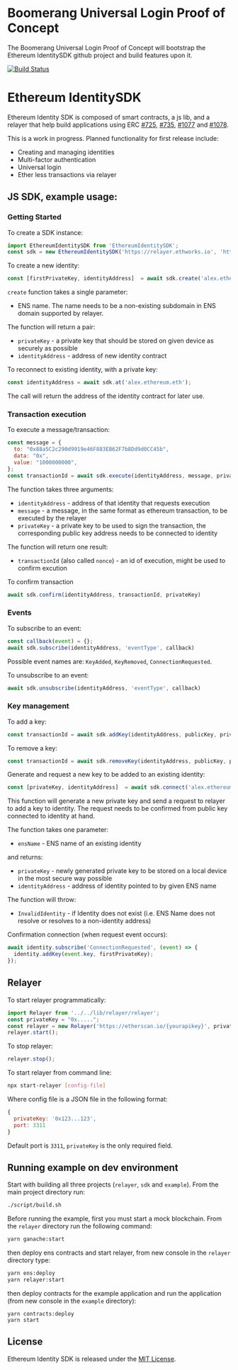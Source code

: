 # Boomerang Universal Login Proof of Concept
The Boomerang Universal Login Proof of Concept will bootstrap the Ethereum IdentitySDK github project and build features upon it.

[![Build Status](https://travis-ci.com/EthWorks/EthereumIdentitySDK.svg?branch=master)](https://travis-ci.com/EthWorks/EthereumIdentitySDK)

# Ethereum IdentitySDK

Ethereum Identity SDK is composed of smart contracts, a js lib, and a relayer that help build applications using ERC [#725](https://github.com/ethereum/EIPs/blob/master/EIPS/eip-725.md), [#735](https://github.com/ethereum/EIPs/issues/735), [#1077](https://github.com/ethereum/EIPs/pull/1077) and [#1078](https://github.com/ethereum/EIPs/pull/1078).

This is a work in progress. Planned functionality for first release include:
- Creating and managing identities
- Multi-factor authentication
- Universal login
- Ether less transactions via relayer

## JS SDK, example usage:

### Getting Started

To create a SDK instance:
```js
import EthereumIdentitySDK from 'EthereumIdentitySDK';
const sdk = new EthereumIdentitySDK('https://relayer.ethworks.io', 'https://etherscan.io/{yourapikey}');
```

To create a new identity:
```js
const [firstPrivateKey, identityAddress]  = await sdk.create('alex.ethereum.eth');
```
`create` function  takes a single parameter:
* ENS name. The name needs to be a non-existing subdomain in ENS domain supported by relayer.

The function will return a pair:
* `privateKey` - a private key that should be stored on given device as securely as possible
* `identityAddress` - address of new identity contract

To reconnect to existing identity, with a private key:
```js
const identityAddress = await sdk.at('alex.ethereum.eth');
```

The call will return the address of the identity contract for later use.

### Transaction execution

To execute a message/transaction:
```js
const message = {
  to: "0x88a5C2c290d9919e46F883EB62F7b8Dd9d0CC45b",
  data: "0x",
  value: "1000000000",
};
const transactionId = await sdk.execute(identityAddress, message, privateKey);
```

The function takes three arguments:
* `identityAddress` - address of that identity that requests execution
* `message` - a message, in the same format as ethereum transaction, to be executed by the relayer
* `privateKey` - a private key to be used to sign the transaction, the corresponding public key address needs to be connected to identity

The function will return one result:
* `transactionId` (also called `nonce`) - an id of execution, might be used to confirm excution

To confirm transaction
```js
await sdk.confirm(identityAddress, transactionId, privateKey)
```

### Events

To subscribe to an event:
```js
const callback(event) = {};
await sdk.subscribe(identityAddress, 'eventType', callback)
```

Possible event names are: `KeyAdded`, `KeyRemoved`, `ConnectionRequested`.

To unsubscribe to an event:
```js
await sdk.unsubscribe(identityAddress, 'eventType', callback)
```

### Key management
To add a key:
```js
const transactionId = await sdk.addKey(identityAddress, publicKey, privateKey);
```

To remove a key:
```js
const transactionId = await sdk.removeKey(identityAddress, publicKey, privateKey);
```

Generate and request a new key to be added to an existing identity:
```js
const [privateKey, identityAddress]  = await sdk.connect('alex.ethereum.eth');
```
This function will generate a new private key and send a request to relayer to add a key to identity. The request needs to be confirmed from public key connected to identity at hand.

The function takes one parameter:
* `ensName` - ENS name of an existing identity

and returns:
* `privateKey` - newly generated private key to be stored on a local device in the most secure way possible
* `identityAddress` - address of identity pointed to by given ENS name

The function will throw:
* `InvalidIdentity` - if Identity does not exist (i.e. ENS Name does not resolve or resolves to a non-identity address)

Confirmation connection (when request event occurs):
```js
await identity.subscribe('ConnectionRequested', (event) => {
  identity.addKey(event.key, firstPrivateKey);
});
```

## Relayer
To start relayer programmatically:
```js
import Relayer from '../../lib/relayer/relayer';
const privateKey = "0x.....";
const relayer = new Relayer('https://etherscan.io/{yourapikey}', privateKey);
relayer.start();
```

To stop relayer:
```js
relayer.stop();
```

To start relayer from command line:
```sh
npx start-relayer [config-file]
```

Where config file is a JSON file in the following format:
```js
{
  privateKey: '0x123...123',
  port: 3311
}
```

Default port is `3311`, `privateKey` is the only required field.

## Running example on dev environment
Start with building all three projects (`relayer`, `sdk` and `example`). From the main project directory run:
```sh
./script/build.sh
```

Before running the example, first you must start a mock blockchain. From the `relayer` directory run the following command:
```sh
yarn ganache:start
```

then deploy ens contracts and start relayer, from new console in the `relayer` directory type:
```sh
yarn ens:deploy
yarn relayer:start
```

then deploy contracts for the example application and run the application (from new console in the `example` directory):
```
yarn contracts:deploy
yarn start
```

## License

Ethereum Identity SDK  is released under the [MIT License](https://opensource.org/licenses/MIT).
